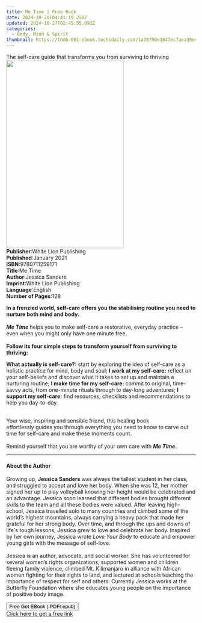 ```yaml
---
title: Me Time | Free Book
date: 2024-10-20T04:41:19.250Z
updated: 2024-10-27T02:45:55.092Z
categories:
  - Body, Mind & Spirit
thumbnail: https://thmb-001-ebook.techidaily.com/1a78790e3847ec7aea35e46007ec694e5f3759508356876ac907271424c340b9.jpg
---
```

<main id="book-container">
  <div class="flex flex-col">
    <div class="book-brief flex-1 py-6 px-4 sm:p-6 md:py-10 md:px-8">
      <!-- brief-->
      <div class="book-brief-main">
        The self-care guide that transforms you from surviving to thriving
      </div>
    </div>
    <div
      class="book-meta-info flex-1 grid gap-4 col-start-1 col-end-3 row-start-1 sm:mb-6 sm:grid-cols-4 lg:gap-6 lg:col-start-2 lg:row-end-6 lg:row-span-6 lg:mb-0"
    >
      <div
        class="book-meta-info-left place-content-center mt-4 p-4 text-sm leading-6 col-start-2 col-span-2 dark:text-slate-400"
      >
        <img
          class="w-full h-500 object-cover rounded-lg sm:h-255 sm:col-span-2 lg:col-span-full"
          src="https://img-001-ebook.techidaily.com/1a0c3e9d3fdec0c81f99d3f0e562c5006bdfb0f81d3f6f5909edda70290fc8c3.jpg"
          alt=""
          width="312"
          height="500"
        />
      </div>
      <div
        class="book-meta-info-right mt-2 col-start-1 row-start-2 col-span-3 self-center"
      >
        <!-- meta data  -->
        <div class="flex flex-col px-4 md:px-8">
          <div class="flex-1">
            <strong>Publisher</strong>:<span class="px-2"
              >White Lion Publishing</span
            >
          </div>
          <div class="flex-1">
            <strong>Published</strong>:<span class="px-2">January 2021</span>
          </div>
          <div class="flex-1">
            <strong>ISBN</strong>:<span class="px-2">9780711259171</span>
          </div>
          <div class="flex-1">
            <strong>Title</strong>:<span class="px-2">Me Time</span>
          </div>
          <div class="flex-1">
            <strong>Author</strong>:<span class="px-2">Jessica Sanders</span>
          </div>
          <div class="flex-1">
            <strong>Imprint</strong>:<span class="px-2"
              >White Lion Publishing</span
            >
          </div>
          <div class="flex-1">
            <strong>Language</strong>:<span class="px-2">English</span>
          </div>
          <div class="flex-1">
            <strong>Number of Pages</strong>:<span class="px-2">128</span>
          </div>
        </div>
      </div>
    </div>
    <div class="book-description flex-1 py-6 px-4 sm:p-6 md:py-10 md:px-8">
      <div class="book-description-main">
        <div accordion-content="" id="description">
          <p>
            <b
              >In a frenzied world, self-care offers you the&nbsp;stabilising
              routine you need to nurture both mind and body.</b
            ><br /><br /><b><i>Me Time</i>&nbsp;</b>helps you to make
            self-care&nbsp;a restorative, everyday&nbsp;practice – even when you
            might only have one minute free.&nbsp;<br /><br /><b
              >Follow its&nbsp;four simple steps to
              transform&nbsp;yourself&nbsp;from&nbsp;surviving to thriving:</b
            >
          </p>
          <b>What actually is self-care?:</b>&nbsp;start by exploring the idea
          of self-care as a holistic practice for mind, body and soul;&nbsp;<b
            >I work at my self-care:</b
          >
          reflect on your self-beliefs and discover what it takes
          to&nbsp;set&nbsp;up and maintain&nbsp;a
          nurturing&nbsp;routine;&nbsp;<b>I make time for my self-care: </b
          >commit&nbsp;to original, time-savvy acts,&nbsp;from one-minute
          rituals through to day-long adventures;&nbsp;<b
            >I support my self-care:</b
          >
          find resources, checklists and recommendations to help you
          day-to-day.&nbsp;
          <p>
            <br />
            Your wise, inspiring and&nbsp;sensible friend, this healing book
            effortlessly&nbsp;guides you through everything you need to
            know&nbsp;to carve out time for self-care and&nbsp;make&nbsp;these
            moments count.&nbsp;<br /><br />
            Remind&nbsp;yourself&nbsp;that you&nbsp;are worthy of your own care
            with&nbsp;<b><i>Me Time</i></b
            >.
          </p>
        </div>
        <div class="accordion-fader"></div>
      </div>
    </div>
    <div class="book-excerpts flex-1 py-6 px-4 sm:p-6 md:py-10 md:px-8">
      <!-- excerpts-->
      <div class="book-excerpts-main">
        <hr />
        <h4 class="placeholder placeholder-heading">
          <span>About the Author</span>
        </h4>
        <p></p>
        <p>
          Growing up, <b>Jessica Sanders</b> was always the tallest student in
          her class, and struggled to accept and love her body. When she was 12,
          her mother signed her up to play volleyball knowing her height would
          be celebrated and an advantage. Jessica soon learned that different
          bodies brought different skills to the team and all these bodies were
          valued. After leaving high-school, Jessica travelled solo to many
          countries and climbed some of the world’s highest mountains, always
          carrying a heavy pack that made her grateful for her strong body. Over
          time, and through the ups and downs of life's tough lessons, Jessica
          grew to love and celebrate her body. Inspired by her own journey,
          Jessica wrote <i>Love Your Body</i> to educate and empower young girls
          with the message of self-love.<br /><br />
          Jessica&nbsp;is an author, advocate, and social worker. She has
          volunteered for several women’s rights organizations, supported women
          and children fleeing family violence, climbed Mt. Kilimanjaro in
          alliance with African women fighting for their rights to land, and
          lectured at schools teaching the importance of respect for self and
          others. Currently Jessica works at the Butterfly Foundation where she
          educates young people on the importance of positive body image.
        </p>
        <p></p>
      </div>
    </div>
    <div
      class="book-about-author flex-1 py-6 px-4 sm:p-6 md:py-10 md:px-8"
    ></div>
    <div class="book-free-get flex-1 py-6 px-4 sm:p-6 md:py-10 md:px-8">
      <button
        id="btn-free-get"
        class="bg-blue-500 hover:bg-blue-700 text-white font-bold py-2 px-4 rounded"
      >
        Free Get EBook (.PDF/.epub)
      </button>
      <div id="countdown-display" class="px-2 text-lg mt-2"></div>
      <a
        id="free-link"
        class="hidden bg-blue-500 hover:bg-blue-700 text-white font-bold py-2 px-4 rounded"
        href="https://www.ebooks.com/en-us/book/210191588/me-time/jessica-sanders/"
        target="_blank"
        >Click here to get a free link</a
      >
    </div>
    <script>
      let countdownTime = 0;
      let countdownInterval = null;
      document
        .getElementById('btn-free-get')
        .addEventListener('click', startCountdown);
      function startCountdown() {
        countdownTime = new Date().getTime() + 60000 * 3;
        countdownInterval = setInterval(updateCountdown, 1000);
        document.getElementById('btn-free-get').disabled = true;
        document
          .getElementById('btn-free-get')
          .classList.add('bg-gray-500', 'cursor-not-allowed');
      }
      function updateCountdown() {
        let currentTime = new Date().getTime();
        let timeLeft = countdownTime - currentTime;
        let secondsLeft = Math.floor(timeLeft / 1000);
        document.getElementById('countdown-display').innerHTML =
          `Remaining time: ${secondsLeft} seconds.`;
        if (secondsLeft <= 0) {
          clearInterval(countdownInterval);
          document.getElementById('btn-free-get').classList.add('hidden');
          document.getElementById('free-link').classList.remove('hidden');
          document.getElementById('countdown-display').innerHTML = '';
        }
      }
    </script>
  </div>
</main>

<ins class="adsbygoogle"
      style="display:block"
      data-ad-client="ca-pub-7571918770474297"
      data-ad-slot="8358498916"
      data-ad-format="auto"
      data-full-width-responsive="true"></ins>
    
